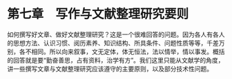 # 第七章　写作与文献整理研究要则

如何撰写好文章、做好文献整理研究？这是一个很难回答的问题。因为各人有各人的思想方法、认识习惯、阅历素养、知识结构、所具条件、问题性质等等，千差万别，各不相同。所以向来叙事，文无定体，体无恒法，法以情举，情以事发。概括的回答就是要“勤奋善思，占有资料，治学有方”。我们这里只能从文献学的角度，讲一些撰写文章与文献整理研究应该遵守的主要原则，以及部分技术性问题。
